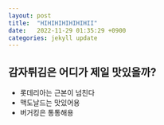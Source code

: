 ```yaml
---
layout: post
title:  "HIHIHIHIHIHIHII"
date:   2022-11-29 01:35:29 +0900
categories: jekyll update
---
```


## 감자튀김은 어디가 제일 맛있을까?

- 롯데리아는 근본이 넘친다
- 맥도날드는 맛있어용
- 버거킹은 통통해용